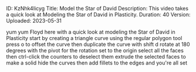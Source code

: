 ID: KzNhk4Iicyg
Title: Model the Star of David
Description: This video takes a quick look at Modeling the Star of David in Plasticity.
Duration: 40
Version: 
Uploaded: 2023-05-31

yum yum Floyd here with a quick look at
modeling the Star of David in Plasticity
start by creating a triangle curve using
the regular polygon tool press o to
offset the curve then duplicate the
curve with shift d rotate at 180 degrees
with the pivot for the rotation set to
the origin select all the faces
then ctrl-click the counters to deselect
them
extrude the selected faces to make a
solid hide the curves then add fillets
to the edges and you're all set